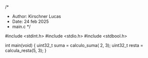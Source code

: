 /*
 * Author: Kirschner Lucas
 * Date: 24 feb 2025
 * main.c
*/

#include <stdint.h>
#include <stdio.h>
#include <stdbool.h>

int main(void)
{
	uint32_t suma = calculo_suma( 2, 3);
	uint32_t resta = calcula_resta(5, 3);
}
